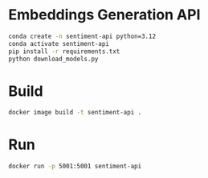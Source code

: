 # Embeddings Generation API

```bash
conda create -n sentiment-api python=3.12
conda activate sentiment-api
pip install -r requirements.txt
python download_models.py
```

# Build
```bash
docker image build -t sentiment-api .
```

# Run

```bash
docker run -p 5001:5001 sentiment-api
```
